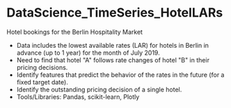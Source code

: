 # DataScience_TimeSeries_HotelLARs
Hotel bookings for the Berlin Hospitality Market

- Data includes the lowest available rates (LAR) for hotels in Berlin in advance (up to 1 year) for the month of July 2019.
- Need to find that hotel "A" follows rate changes of hotel "B" in their pricing decisions.
- Identify features that predict the behavior of the rates in the future (for a fixed target date).
- Identify the outstanding pricing decision of a single hotel.
- Tools/Libraries: Pandas, scikit-learn, Plotly
